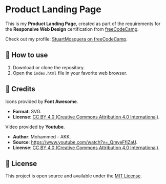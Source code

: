 # Product Landing Page
This is my **Product Landing Page**, created as part of the requirements for the **Responsive Web Design** certification from [freeCodeCamp](https://www.freecodecamp.org/).

Check out my profile: [StuartMosquera on freeCodeCamp](https://www.freecodecamp.org/StuartMosquera).

## :rocket: How to use
1. Download or clone the repository.
2. Open the `index.html` file in your favorite web browser.

## :bust_in_silhouette: Credits
Icons provided by **Font Awesome**.
- **Format**: SVG.
- **License**: [CC BY 4.0 (Creative Commons Attribution 4.0 International)](https://creativecommons.org/licenses/by/4.0/).

Video provided by **Youtube**.
- **Author**: Mohammed - AKK.
- **Source**: https://www.youtube.com/watch?v=_QmyeFfiZaU. 
- **License**: [CC BY 4.0 (Creative Commons Attribution 4.0 International)](https://creativecommons.org/licenses/by/4.0/).

## :key: License
This project is open source and available under the [MIT License](./LICENSE).
